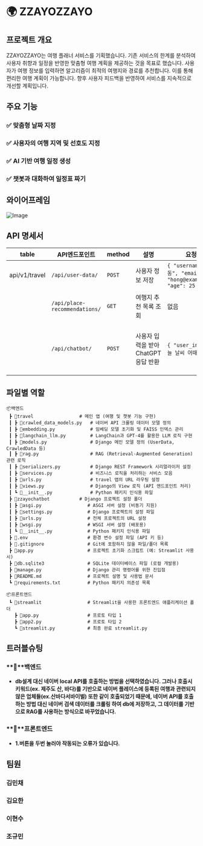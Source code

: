 # 🌍 ZZAYOZZAYO
## 프로젝트 개요
ZZAYOZZAYO는 여행 플래너 서비스를 기획했습니다. 기존 서비스의 한계를 분석하여 사용자 취향과 일정을 반영한 맞춤형 여행 계획을 제공하는 것을 목표로 했습니다.
사용자가 여행 정보를 입력하면 알고리즘이 최적의 여행지와 경로를 추천합니다. 이를 통해 편리한 여행 계획이 가능합니다.
향후 사용자 피드백을 반영하여 서비스를 지속적으로 개선할 계획입니다.

## 주요 기능  

### ✅ 맞춤형 날짜 지정 
### ✅ 사용자의 여행 지역 및 선호도 지정
### ✅ AI 기반 여행 일정 생성 
### ✅ 챗봇과 대화하여 일정표 짜기


## 와이어프레임
![Image](https://github.com/user-attachments/assets/933c8735-6525-463c-a01c-711ebb498c67)

## API 명세서
| table | API엔드포인트 | method | 설명 | 요청본문 | 응답본문 |
| --- | --- | --- | --- | --- | --- |
| api/v1/travel | `/api/user-data/` | `POST` | 사용자 정보 저장 | `{ "username": "홍길동", "email": "hong@example.com", "age": 25 }` | `{ "message": "사용자 정보 저장 성공!" }` |
|  | `/api/place-recommendations/` | `GET` | 여행지 추천 목록 조회 | 없음 | `{ "추천 여행지": ["경복궁", "남산타워", "홍대 거리"] }` |
|  | `/api/chatbot/` | `POST` | 사용자 입력을 받아 ChatGPT 응답 반환 | `{ "user_input": "오늘 날씨 어때?" }` | `{ "user_input": "오늘 날씨 어때?", "bot_response": "오늘 서울의 날씨는 맑고 따뜻합니다." }` |
 
## 파일별 역할
```
📦백엔드
 ┣ 📂travel                 # 메인 앱 (여행 및 챗봇 기능 구현)
 ┃ ┣ 📜crawled_data_models.py   # 네이버 API 크롤링 데이터 모델 정의
 ┃ ┣ 📜embedding.py             # 임베딩 모델 초기화 및 FAISS 인덱스 관리
 ┃ ┣ 📜langchain_llm.py         # LangChain과 GPT-4를 활용한 LLM 로직 구현
 ┃ ┣ 📜models.py                # Django 메인 모델 정의 (UserData, CrawledData 등)
 ┃ ┣ 📜rag.py                   # RAG (Retrieval-Augmented Generation) 관련 로직
 ┃ ┣ 📜serializers.py           # Django REST Framework 시리얼라이저 설정
 ┃ ┣ 📜services.py              # 비즈니스 로직을 처리하는 서비스 모음
 ┃ ┣ 📜urls.py                  # travel 앱의 URL 라우팅 설정
 ┃ ┣ 📜views.py                 # Django의 View 로직 (API 엔드포인트 처리)
 ┃ ┗ 📜__init__.py              # Python 패키지 인식용 파일
 ┣ 📂zzayochatbot           # Django 프로젝트 설정 폴더
 ┃ ┣ 📜asgi.py                 # ASGI 서버 설정 (비동기 지원)
 ┃ ┣ 📜settings.py             # Django 프로젝트의 설정 파일
 ┃ ┣ 📜urls.py                 # 전체 프로젝트의 URL 설정
 ┃ ┣ 📜wsgi.py                 # WSGI 서버 설정 (배포용)
 ┃ ┗ 📜__init__.py             # Python 패키지 인식용 파일
 ┣ 📜.env                      # 환경 변수 설정 파일 (API 키 등)
 ┣ 📜.gitignore                # Git에 포함하지 않을 파일/폴더 목록
 ┣ 📜app.py                    # 프로젝트 초기화 스크립트 (예: Streamlit 사용 시)
 ┣ 📜db.sqlite3                # SQLite 데이터베이스 파일 (로컬 개발용)
 ┣ 📜manage.py                 # Django 관리 명령어를 위한 진입점
 ┣ 📜README.md                 # 프로젝트 설명 및 사용법 문서
 ┗ 📜requirements.txt          # Python 패키지 의존성 목록
```
```
📦프론트엔드
 ┗ 📂streamlit                 # Streamlit을 사용한 프론트엔드 애플리케이션 폴더
   ┣ 📜app.py                  # 프로토 타입 1
   ┣ 📜app2.py                 # 프로토 타입 2
   ┗ 📜streamlit.py            # 최종 완료 streamlit.py
```



## 트러블슈팅
### **📌**백엔드

- **db설계 대신 네이버 local API를 호출하는 방법을 선택하였습니다. 
그러나 호출시 키워드(ex. 제주도 산, 바다)를 기반으로 네이버 플레이스에 등록된 여행과 관련되지 않은 업체들(ex.산바다서바이벌) 또한 같이 호출되었기 때문에, 네이버 API를 호출하는 방법 대신 네이버 검색 데이터를 크롤링 하여 db에 저장하고, 그 데이터를 기반으로 RAG를 사용하는 방식으로 바꾸었습니다.**

### **📌**프론트엔드

- **1.버튼을 두번 눌러야 작동되는 오류가 있습니다.**

## 팀원
### 김민채
### 김요한
### 이현수
### 조규민
